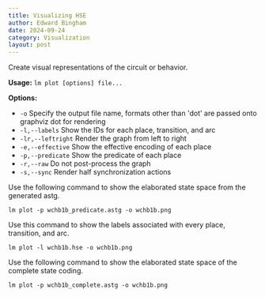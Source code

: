 ```yaml
---
title: Visualizing HSE
author: Edward Bingham
date: 2024-09-24
category: Visualization
layout: post
---
```

 
Create visual representations of the circuit or behavior.

**Usage:** `lm plot [options] file...`

**Options:**
 - `-o`              Specify the output file name, formats other than 'dot' are passed onto graphviz dot for rendering
 - `-l,--labels`     Show the IDs for each place, transition, and arc
 - `-lr,--leftright` Render the graph from left to right
 - `-e,--effective`  Show the effective encoding of each place
 - `-p,--predicate`  Show the predicate of each place
 - `-r,--raw`        Do not post-process the graph
 - `-s,--sync`       Render half synchronization actions

Use the following command to show the elaborated state space from the generated astg.

```
lm plot -p wchb1b_predicate.astg -o wchb1b.png
```

Use this command to show the labels associated with every place, transition, and arc.

```
lm plot -l wchb1b.hse -o wchb1b.png
```

Use the following command to show the elaborated state space of the complete state coding.

```
lm plot -p wchb1b_complete.astg -o wchb1b.png
```


